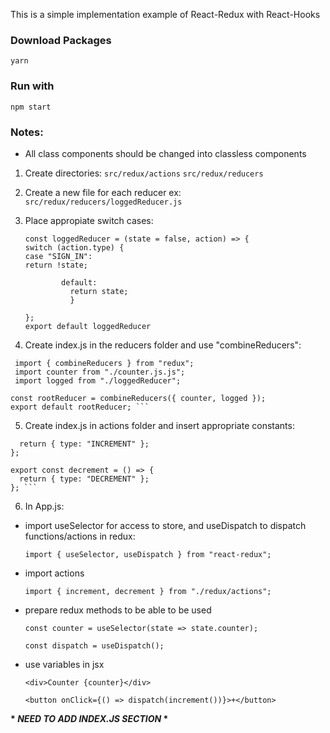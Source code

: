 This is a simple implementation example of React-Redux with React-Hooks

### Download Packages

`yarn`

### Run with

`npm start`

### Notes:

- All class components should be changed into classless components

1. Create directories:
   `src/redux/actions`
   `src/redux/reducers`

2. Create a new file for each reducer ex:
   `src/redux/reducers/loggedReducer.js`

3. Place appropiate switch cases:

   ```
   const loggedReducer = (state = false, action) => {
   switch (action.type) {
   case "SIGN_IN":
   return !state;

           default:
             return state;
             }

   };
   export default loggedReducer
   ```

4. Create index.js in the reducers folder and use "combineReducers":

````
 import { combineReducers } from "redux";
 import counter from "./counter.js.js";
 import logged from "./loggedReducer";

const rootReducer = combineReducers({ counter, logged });
export default rootReducer; ```
````

5. Create index.js in actions folder and insert appropriate constants:

````export const increment = () => {
  return { type: "INCREMENT" };
};

export const decrement = () => {
  return { type: "DECREMENT" };
}; ```
````

6. In App.js:

- import useSelector for access to store, and useDispatch to dispatch functions/actions in redux:

  `import { useSelector, useDispatch } from "react-redux";`

- import actions

  `import { increment, decrement } from "./redux/actions";`

- prepare redux methods to be able to be used

  `const counter = useSelector(state => state.counter);`

  `const dispatch = useDispatch();`

- use variables in jsx

  `<div>Counter {counter}</div>`

  `<button onClick={() => dispatch(increment())}>+</button>`

**\* _NEED TO ADD INDEX.JS SECTION_ \***
